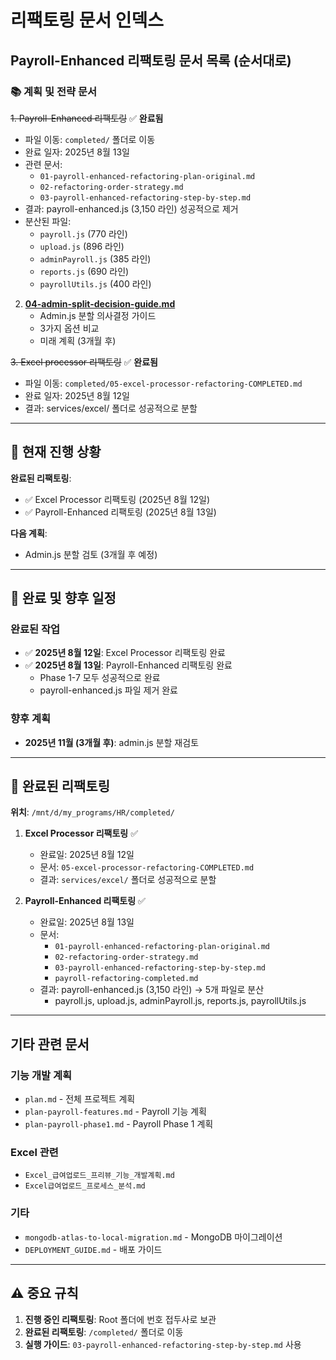 # 리팩토링 문서 인덱스

## Payroll-Enhanced 리팩토링 문서 목록 (순서대로)

### 📚 계획 및 전략 문서

~~1. Payroll-Enhanced 리팩토링~~ ✅ **완료됨**
   - 파일 이동: `completed/` 폴더로 이동
   - 완료 일자: 2025년 8월 13일
   - 관련 문서:
     - `01-payroll-enhanced-refactoring-plan-original.md`
     - `02-refactoring-order-strategy.md`
     - `03-payroll-enhanced-refactoring-step-by-step.md`
   - 결과: payroll-enhanced.js (3,150 라인) 성공적으로 제거
   - 분산된 파일:
     - `payroll.js` (770 라인)
     - `upload.js` (896 라인)
     - `adminPayroll.js` (385 라인)
     - `reports.js` (690 라인)
     - `payrollUtils.js` (400 라인)

2. **[04-admin-split-decision-guide.md](04-admin-split-decision-guide.md)**
   - Admin.js 분할 의사결정 가이드
   - 3가지 옵션 비교
   - 미래 계획 (3개월 후)

~~3. Excel processor 리팩토링~~ ✅ **완료됨**
   - 파일 이동: `completed/05-excel-processor-refactoring-COMPLETED.md`
   - 완료 일자: 2025년 8월 12일
   - 결과: services/excel/ 폴더로 성공적으로 분할

---

## 🚀 현재 진행 상황

**완료된 리팩토링**:
- ✅ Excel Processor 리팩토링 (2025년 8월 12일)
- ✅ Payroll-Enhanced 리팩토링 (2025년 8월 13일)

**다음 계획**:
- Admin.js 분할 검토 (3개월 후 예정)

---

## 📅 완료 및 향후 일정

### 완료된 작업
- ✅ **2025년 8월 12일**: Excel Processor 리팩토링 완료
- ✅ **2025년 8월 13일**: Payroll-Enhanced 리팩토링 완료
  - Phase 1-7 모두 성공적으로 완료
  - payroll-enhanced.js 파일 제거 완료

### 향후 계획
- **2025년 11월 (3개월 후)**: admin.js 분할 재검토

---

## 📂 완료된 리팩토링

**위치**: `/mnt/d/my_programs/HR/completed/`

1. **Excel Processor 리팩토링** ✅
   - 완료일: 2025년 8월 12일
   - 문서: `05-excel-processor-refactoring-COMPLETED.md`
   - 결과: `services/excel/` 폴더로 성공적으로 분할

2. **Payroll-Enhanced 리팩토링** ✅
   - 완료일: 2025년 8월 13일
   - 문서:
     - `01-payroll-enhanced-refactoring-plan-original.md`
     - `02-refactoring-order-strategy.md`
     - `03-payroll-enhanced-refactoring-step-by-step.md`
     - `payroll-refactoring-completed.md`
   - 결과: payroll-enhanced.js (3,150 라인) → 5개 파일로 분산
     - payroll.js, upload.js, adminPayroll.js, reports.js, payrollUtils.js

---

## 기타 관련 문서

### 기능 개발 계획
- `plan.md` - 전체 프로젝트 계획
- `plan-payroll-features.md` - Payroll 기능 계획
- `plan-payroll-phase1.md` - Payroll Phase 1 계획

### Excel 관련
- `Excel_급여업로드_프리뷰_기능_개발계획.md`
- `Excel급여업로드_프로세스_분석.md`

### 기타
- `mongodb-atlas-to-local-migration.md` - MongoDB 마이그레이션
- `DEPLOYMENT_GUIDE.md` - 배포 가이드

---

## ⚠️ 중요 규칙

1. **진행 중인 리팩토링**: Root 폴더에 번호 접두사로 보관
2. **완료된 리팩토링**: `/completed/` 폴더로 이동
3. **실행 가이드**: `03-payroll-enhanced-refactoring-step-by-step.md` 사용